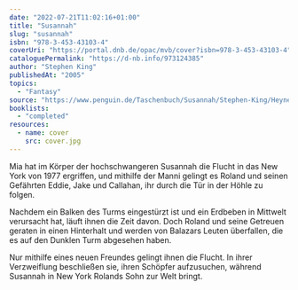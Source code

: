 ```yaml
---
date: "2022-07-21T11:02:16+01:00"
title: "Susannah"
slug: "susannah"
isbn: "978-3-453-43103-4"
coverUri: "https://portal.dnb.de/opac/mvb/cover?isbn=978-3-453-43103-4"
cataloguePermalink: "https://d-nb.info/973124385"
author: "Stephen King"
publishedAt: "2005"
topics:
  - "Fantasy"
source: "https://www.penguin.de/Taschenbuch/Susannah/Stephen-King/Heyne/e174209.rhd"
booklists:
  - "completed"
resources:
  - name: cover
    src: cover.jpg
---
```

Mia hat im Körper der hochschwangeren Susannah die Flucht in das New York von 
1977 ergriffen, und mithilfe der Manni gelingt es Roland und seinen Gefährten 
Eddie, Jake und Callahan, ihr durch die Tür in der Höhle zu folgen.

Nachdem ein Balken des Turms eingestürzt ist und ein Erdbeben in Mittwelt 
verursacht hat, läuft ihnen die Zeit davon. Doch Roland und seine Getreuen 
geraten in einen Hinterhalt und werden von Balazars Leuten überfallen, die es
auf den Dunklen Turm abgesehen haben.

Nur mithilfe eines neuen Freundes gelingt ihnen die Flucht. In ihrer 
Verzweiflung beschließen sie, ihren Schöpfer aufzusuchen, während Susannah in 
New York Rolands Sohn zur Welt bringt.